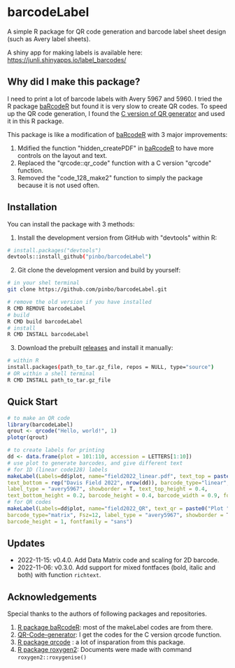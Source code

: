# barcodeLabel
A simple R package for QR code generation and barcode label sheet design (such as Avery label sheets).

A shiny app for making labels is available here:
https://junli.shinyapps.io/label_barcodes/

## Why did I make this package?

I need to print a lot of barcode labels with Avery 5967 and 5960. I tried the R package [baRcodeR](https://github.com/ropensci/baRcodeR) but found it is very slow to create QR codes. To speed up the QR code generation, I found the [C version of QR generator](https://github.com/nayuki/QR-Code-generator) and used it in this R package. 

This package is like a modification of [baRcodeR](https://github.com/ropensci/baRcodeR) with 3 major improvements:
1. Mdified the function "hidden_createPDF" in [baRcodeR](https://github.com/ropensci/baRcodeR) to have more controls on the layout and text.
1. Replaced the "qrcode::qr_code" function with a C version "qrcode" function.
1. Removed the "code_128_make2" function to simply the package because it is not used often.

## Installation

You can install the package with 3 methods:

1. Install the development version from GitHub with "devtools" within R:
``` sh
# install.packages("devtools")
devtools::install_github("pinbo/barcodeLabel")
```

2. Git clone the development version and build by yourself:
``` sh
# in your shel terminal
git clone https://github.com/pinbo/barcodeLabel.git

# remove the old version if you have installed
R CMD REMOVE barcodeLabel
# build
R CMD build barcodeLabel
# install
R CMD INSTALL barcodeLabel
```
3. Download the prebuilt [releases](https://github.com/pinbo/barcodeLabel/releases/) and install it manually:
``` sh
# within R
install.packages(path_to_tar.gz_file, repos = NULL, type="source")
# OR within a shell terminal
R CMD INSTALL path_to_tar.gz_file
```
## Quick Start

``` r
# to make an QR code
library(barcodeLabel)
qrout <- qrcode("Hello, world!", 1)
plotqr(qrout)

# to create labels for printing
dd <- data.frame(plot = 101:110, accession = LETTERS[1:10])
# use plot to generate barcodes, and give different text
# for 1D (linear code128) labels
makeLabel(Labels=dd$plot, name="field2022_linear.pdf", text_top = paste0("Plot ",dd$plot, "\n", "Acc ", dd$accession), 
text_bottom = rep("Davis Field 2022", nrow(dd)), barcode_type="linear", Fsz=9, 
label_type = "avery5967", showborder = T, text_top_height = 0.4, 
text_bottom_height = 0.2, barcode_height = 0.4, barcode_width = 0.9, fontfamily = "mono")
# for QR codes
makeLabel(Labels=dd$plot, name="field2022_QR", text_qr = paste0("Plot ",dd$plot, "\n", "Acc ", dd$accession), 
barcode_type="matrix", Fsz=12, label_type = "avery5967", showborder = T, 
barcode_height = 1, fontfamily = "sans")
```
## Updates
- 2022-11-15: v0.4.0. Add Data Matrix code and scaling for 2D barcode.
- 2022-11-06: v0.3.0. Add support for mixed fontfaces (bold, italic and both) with function `richtext`.

## Acknowledgements
Special thanks to the authors of following packages and repositories.
1. [R package baRcodeR](https://github.com/ropensci/baRcodeR): most of the makeLabel codes are from there.
2. [QR-Code-generator](https://github.com/nayuki/QR-Code-generator): I get the codes for the C version qrcode function.
3. [R package qrcode](https://github.com/ThierryO/qrcode) : a lot of insparation from this package.
4. [R package roxygen2](https://github.com/r-lib/roxygen2): Documents were made with command `roxygen2::roxygenise()`